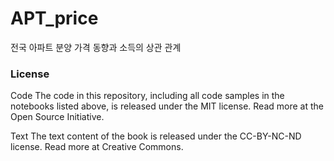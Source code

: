 # APT_price
전국 아파트 분양 가격 동향과 소득의 상관 관계

### License

Code
The code in this repository, including all code samples in the notebooks listed above, is released under the MIT license. Read more at the Open Source Initiative.

Text
The text content of the book is released under the CC-BY-NC-ND license. Read more at Creative Commons.
